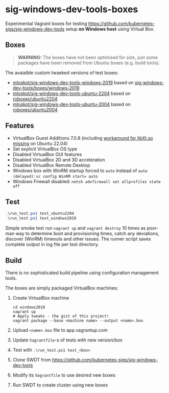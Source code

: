 # sig-windows-dev-tools-boxes

Experimental Vagrant boxes for testing https://github.com/kubernetes-sigs/sig-windows-dev-tools setup **on Windows host** using Virtual Box.

## Boxes

> **WARNING:** The boxes have not been optimised for size, just some packages have been removed from Ubuntu boxes (e.g. build tools).

The avaialble custom twaeked versions of test boxes:

- [mloskot/sig-windows-dev-tools-windows-2019](https://app.vagrantup.com/mloskot/boxes/sig-windows-dev-tools-windows-2019) based on [sig-windows-dev-tools/boxes/windows-2019](https://app.vagrantup.com/sig-windows-dev-tools/boxes/windows-2019)
- [mloskot/sig-windows-dev-tools-ubuntu-2204](https://app.vagrantup.com/mloskot/boxes/sig-windows-dev-tools-ubuntu-2204) based on [roboxes/ubuntu2204](https://app.vagrantup.com/roboxes/boxes/ubuntu2204)
- [mloskot/sig-windows-dev-tools-ubuntu-2004](https://app.vagrantup.com/mloskot/boxes/sig-windows-dev-tools-ubuntu-2004) based on [roboxes/ubuntu2004](https://app.vagrantup.com/roboxes/boxes/ubuntu2004)

## Features

- VirtualBox Guest Additions 7.0.8 (including [workaround for libXt.so missing](https://github.com/dotless-de/vagrant-vbguest/issues/425#issuecomment-1515225030) on Ubuntu 22.04)
- Set explicit VirtualBox OS type
- Disabled VirtualBox GUI features
- Disabled VirtualBox 2D and 3D acceleration
- Disabled VirtualBox Remote Desktop
- Windows box with WinRM startup forced to `auto` instead of `auto (delayed)`: `sc config WinRM start= auto`
- Windows Firewall disabled: `netsh advfirewall set allprofiles state off`

## Test

```powershell
.\run_test.ps1 test_ubuntu2204
.\run_test.ps1 test_windows2019
```

Simple smoke test run `vagrant up` and `vagrant destroy` 10 times as poor-man way to determine
boot and provisioning times, catch any deviations, discover (WinRM) timeouts and other issues.
The runner script saves complete output in log file per test directory.

## Build

There is no sophisticated build pipeline using configuration management tools.

The boxes are simply packaged VirtualBox machines:

1. Create VirtualBox machine

    ```console
    cd windows2019
    vagrant up
    # Apply tweaks - the gist of this project!
    vagrant package --base <machine name> --output <name>.box
    ```

2. Upload `<name>.box` file to app.vagrantup.com
3. Update `Vagrantfile`-s of tests with new version/box
4. Test with `.\run_test.ps1 test_<box>`
5. Clone SWDT from https://github.com/kubernetes-sigs/sig-windows-dev-tools 
6. Modify its `Vagrantfile` to use desired new boxes
7. Run SWDT to create cluster using new boxes
